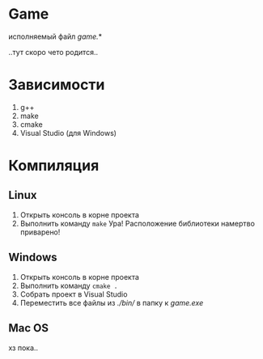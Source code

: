 # Game

исполняемый файл *game.**

..тут скоро чето родится..

# Зависимости

1. g++
2. make
3. cmake
4. Visual Studio (для Windows)

# Компиляция

## Linux

1. Открыть консоль в корне проекта
2. Выполнить команду `make`
Ура! Расположение библиотеки намертво приварено!

## Windows

1. Открыть консоль в корне проекта
2. Выполнить команду `cmake .`
3. Собрать проект в Visual Studio
4. Переместить все файлы из *./bin/* в папку к *game.exe*

## Mac OS

хз пока..